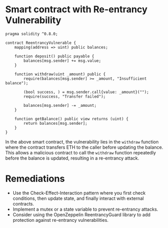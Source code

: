 # Smart contract with Re-entrancy Vulnerability

```solidity
pragma solidity ^0.8.0;

contract ReentrancyVulnerable {
    mapping(address => uint) public balances;

    function deposit() public payable {
        balances[msg.sender] += msg.value;
    }

    function withdraw(uint _amount) public {
        require(balances[msg.sender] >= _amount, "Insufficient balance");
        
        (bool success, ) = msg.sender.call{value: _amount}("");
        require(success, "Transfer failed");

        balances[msg.sender] -= _amount;
    }

    function getBalance() public view returns (uint) {
        return balances[msg.sender];
    }
}
```

In the above smart contract, the vulnerability lies in the `withdraw` function where the contract transfers ETH to the caller before updating the balance. This allows a malicious contract to call the `withdraw` function repeatedly before the balance is updated, resulting in a re-entrancy attack.

# Remediations

- Use the Check-Effect-Interaction pattern where you first check conditions, then update state, and finally interact with external contracts.
- Implement a mutex or a state variable to prevent re-entrancy attacks.
- Consider using the OpenZeppelin ReentrancyGuard library to add protection against re-entrancy vulnerabilities.